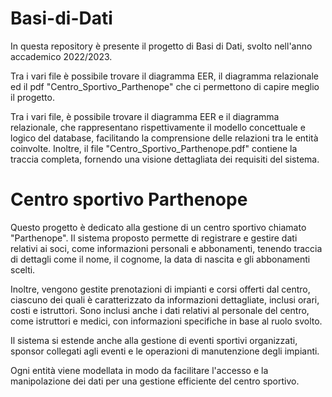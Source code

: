 # Basi-di-Dati

In questa repository è presente il progetto di Basi di Dati, svolto nell'anno accademico 2022/2023.

Tra i vari file è possibile trovare il diagramma EER, il diagramma relazionale ed il pdf "Centro_Sportivo_Parthenope" che ci permettono di capire meglio il progetto.

Tra i vari file, è possibile trovare il diagramma EER e il diagramma relazionale, che rappresentano rispettivamente il modello concettuale e logico del database, facilitando la comprensione delle relazioni tra le entità coinvolte. Inoltre, il file "Centro_Sportivo_Parthenope.pdf" contiene la traccia completa, fornendo una visione dettagliata dei requisiti del sistema.

# Centro sportivo Parthenope

Questo progetto è dedicato alla gestione di un centro sportivo chiamato "Parthenope". Il sistema proposto permette di registrare e gestire dati relativi ai soci, come informazioni personali e abbonamenti, tenendo traccia di dettagli come il nome, il cognome, la data di nascita e gli abbonamenti scelti.

Inoltre, vengono gestite prenotazioni di impianti e corsi offerti dal centro, ciascuno dei quali è caratterizzato da informazioni dettagliate, inclusi orari, costi e istruttori. Sono inclusi anche i dati relativi al personale del centro, come istruttori e medici, con informazioni specifiche in base al ruolo svolto.

Il sistema si estende anche alla gestione di eventi sportivi organizzati, sponsor collegati agli eventi e le operazioni di manutenzione degli impianti.

Ogni entità viene modellata in modo da facilitare l'accesso e la manipolazione dei dati per una gestione efficiente del centro sportivo.
